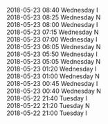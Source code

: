 2018-05-23 08:40 Wednesday  I  
2018-05-23 08:25 Wednesday  N  
2018-05-23 08:00 Wednesday  I  
2018-05-23 07:15 Wednesday  N  
2018-05-23 07:00 Wednesday  I  
2018-05-23 06:05 Wednesday  N  
2018-05-23 05:50 Wednesday  I  
2018-05-23 05:05 Wednesday  N  
2018-05-23 01:20 Wednesday  I  
2018-05-23 01:00 Wednesday  N  
2018-05-23 00:45 Wednesday  I  
2018-05-23 00:40 Wednesday  N  
2018-05-22 21:40 Tuesday  I  
2018-05-22 21:20 Tuesday  N  
2018-05-22 21:00 Tuesday  I  

